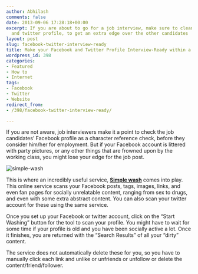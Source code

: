 ```yaml
---
author: Abhilash
comments: false
date: 2013-09-06 17:28:18+00:00
excerpt: If you are about to go for a job interview, make sure to clean up your Facebook
  and twitter profile, to get an extra edge over the other candidates
layout: post
slug: facebook-twitter-interview-ready
title: Make your Facebook and Twitter Profile Interview-Ready within a Few Minutes
wordpress_id: 398
categories:
- Featured
- How to
- Internet
tags:
- Facebook
- Twitter
- Website
redirect_from:
- /398/facebook-twitter-interview-ready/

---
```


If you are not aware, job interviewers make it a point to check the job candidates’ Facebook profile as a character reference check, before they consider him/her for employment. But if your Facebook account is littered with party pictures, or any other things that are frowned upon by the working class, you might lose your edge for the job post.

![simple-wash](https://techcovered.github.io/images/simple-wash.png)

This is where an incredibly useful service, **[Simple wash](http://simplewa.sh/)** comes into play. This online service scans your Facebook posts, tags, images, links, and even fan pages for socially unrelatable content, ranging from sex to drugs, and even with some extra abstract content. You can also scan your twitter account for these using the same service.

Once you set up your Facebook or twitter account, click on the “Start Washing” button for the tool to scan your profile. You might have to wait for some time if your profile is old and you have been socially active a lot. Once it finishes, you are returned with the “Search Results” of all your “dirty” content.

The service does not automatically delete these for you, so you have to manually click each link and unlike or unfriends or unfollow or delete the content/friend/follower.
